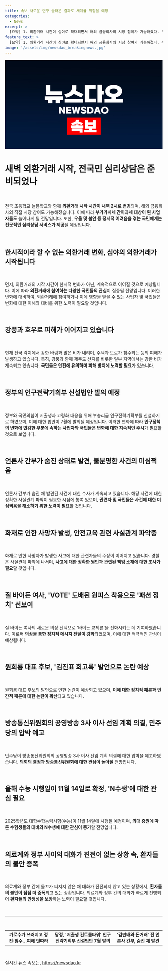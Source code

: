```yaml
---
title: 속보 새로운 연구 놀라운 결과로 세계를 뒤집을 예정
categories:
  - News
excerpt: >
  [요약] 1. 외환거래 시간이 심야로 확대되면서 해외 금융회사의 시장 참여가 가능해졌다. 부가가치세 간이과세 대상이면서 전국민에게 심리상담 서비스가 제공된다. 2. 강한 바람과 비로 인한 피해가 전국적으로 발생하고 있으며, 강풍과 호우 특보가 경고되고 있다. 3. 저출생·고령화 대응을 위해 부총리급 인구전략기획부를 신설하기로 결정되었으며, 김만배와 돈거래로 연루된 언론사 간부가 숨진 채 발견되었다. 4. 화성시 아리셀 공장 근로자들이 안전교육 부재를 주장하여 경찰이 사실관계 조사에 착수했다. 5. 질 바이든 여사가 VOTE 도배된 원피스를 입고 유세를 하며, 원희룡이 김진표 회고록을 비판했다. 6. 더불어민주당은 공영방송 3사 이사 선임 계획을 압박하고, 올해 수능 시험 일정과 의료계의 대화 협상이 이슈가 되고 있다.
feature_text: >
  [요약] 1. 외환거래 시간이 심야로 확대되면서 해외 금융회사의 시장 참여가 가능해졌다. 부가가치세 간이과세 대상이면서 전국민에게 심리상담 서비스가 제공된다. 2. 강한 바람과 비로 인한 피해가 전국적으로 발생하고 있으며, 강풍과 호우 특보가 경고되고 있다. 3. 저출생·고령화 대응을 위해 부총리급 인구전략기획부를 신설하기로 결정되었으며, 김만배와 돈거래로 연루된 언론사 간부가 숨진 채 발견되었다. 4. 화성시 아리셀 공장 근로자들이 안전교육 부재를 주장하여 경찰이 사실관계 조사에 착수했다. 5. 질 바이든 여사가 VOTE 도배된 원피스를 입고 유세를 하며, 원희룡이 김진표 회고록을 비판했다. 6. 더불어민주당은 공영방송 3사 이사 선임 계획을 압박하고, 올해 수능 시험 일정과 의료계의 대화 협상이 이슈가 되고 있다.
image: '/assets/img/newsdao_breakingnews.jpg'
---
```


<p><img src="/assets/img/newsdao_breakingnews.jpg" alt="koreaapp 속보" /></p>

<h1>새벽 외환거래 시작, 전국민 심리상담은 준비되었나</h1>

<p data-ke-size="size16">&nbsp;</p>

<p>전국 초등학교 늘봄학교와 함께 <b>외환거래 시작 시간이 새벽 2시로 변경</b>되며, 해외 금융회사의 직접 시장 참여도 가능해졌습니다. 이에 따라 <b>부가가치세 간이과세 대상이 된 사업자들도</b> 늘어나게 될 전망입니다. 또한, <b>우울 및 불안 등 정서적 어려움을 겪는 국민에게는 전문적인 심리상담 서비스가 제공</b>될 예정입니다.</p>

<p data-ke-size="size16">&nbsp;</p>

<h2>한시적이라 할 수 없는 외환거래 변화, 심야의 외환거래가 시작됩니다</h2>

<p data-ke-size="size16">&nbsp;</p>

<p>먼저, 외환거래의 시작 시간이 한시적 변화가 아닌, 계속적으로 이어질 것으로 예상됩니다. 이에 따라 <b>외환거래에 참여하는 다양한 국민들의 관심</b>이 집중될 전망입니다. 이러한 변화에 대비하여, 외환거래에 참여하거나 이에 영향을 받을 수 있는 사업자 및 국민들은 변화에 대한 이해와 대비를 위한 노력이 필요할 것입니다.</p>

<p data-ke-size="size16">&nbsp;</p>

<h2>강풍과 호우로 피해가 이어지고 있습니다</h2>

<p data-ke-size="size16">&nbsp;</p>

<p>현재 전국 각지에서 강한 바람과 많은 비가 내리며, 주택과 도로가 침수되는 등의 피해가 발생하고 있습니다. 특히, 강풍과 함께 제주도 산지를 비롯한 일부 지역에서는 강한 비가 계속되고 있습니다. <b>국민들은 안전에 유의하며 피해 방지에 노력할 필요</b>가 있습니다.</p>

<p data-ke-size="size16">&nbsp;</p>

<h2>정부의 인구전략기획부 신설법안 발의 예정</h2>

<p data-ke-size="size16">&nbsp;</p>

<p>정부와 국민의힘이 저출생과 고령화 대응을 위해 부총리급 인구전략기획부를 신설하기로 하였으며, 이에 대한 법안이 7월에 발의될 예정입니다. 이러한 변화에 따라 <b>인구정책의 변화에 민감한 부분에 속하는 사업자와 국민들은 변화에 대한 지속적인 주시</b>가 필요할 것으로 보입니다.</p>

<p data-ke-size="size16">&nbsp;</p>

<h2>언론사 간부가 숨진 상태로 발견, 불분명한 사건의 미심쩍음</h2>

<p data-ke-size="size16">&nbsp;</p>

<p>언론사 간부가 숨진 채 발견된 사건에 대한 수사가 계속되고 있습니다. 해당 사건에 대한 정확한 사실관계 파악이 필요한 시점에 놓여 있으며, <b>관련자 및 국민들은 사건에 대한 미심쩍음을 해소하기 위한 노력이 필요</b>할 것입니다.</p>

<p data-ke-size="size16">&nbsp;</p>

<h2>화재로 인한 사망자 발생, 안전교육 관련 사실관계 파악중</h2>

<p data-ke-size="size16">&nbsp;</p>

<p>화재로 인한 사망자가 발생한 사고에 대한 관련자들의 주장이 이어지고 있습니다. 경찰은 사실관계 파악에 나서며, <b>사고에 대한 정확한 원인과 관련된 책임 소재에 대한 조사가 필요</b>할 것입니다.</p>

<p data-ke-size="size16">&nbsp;</p>

<h2>질 바이든 여사, 'VOTE' 도배된 원피스 착용으로 '패션 정치' 선보여</h2>

<p data-ke-size="size16">&nbsp;</p>

<p>질 바이든 여사의 새로운 의상 선택으로 '바이든 교체론'을 진화시키는 데 기여하였습니다. 이로써 <b>의상을 통한 정치적 메시지 전달이 강화</b>되었으며, 이에 대한 적극적인 관심이 예상됩니다.</p>

<p data-ke-size="size16">&nbsp;</p>

<h2>원희룡 대표 후보, '김진표 회고록' 발언으로 논란 예상</h2>

<p data-ke-size="size16">&nbsp;</p>

<p>원희룡 대표 후보의 발언으로 인한 논란이 예상되고 있으며, <b>이에 대한 정치적 패륜과 인간적 패륜에 대한 논란이 확산</b>되고 있습니다.</p>

<p data-ke-size="size16">&nbsp;</p>

<h2>방송통신위원회의 공영방송 3사 이사 선임 계획 의결, 민주당의 압박 예고</h2>

<p data-ke-size="size16">&nbsp;</p>

<p>민주당이 방송통신위원회의 공영방송 3사 이사 선임 계획 의결에 대한 압박을 예고하였습니다. <b>의회의 결정과 방송통신위원회에 대한 관심이 높아질</b> 전망입니다.</p>

<p data-ke-size="size16">&nbsp;</p>

<h2>올해 수능 시행일이 11월 14일로 확정, 'N수생'에 대한 관심 필요</h2>

<p data-ke-size="size16">&nbsp;</p>

<p>2025학년도 대학수학능력시험(수능)이 11월 14일에 시행될 예정이며, <b>의대 증원에 따른 수험생들의 대비와 N수생에 대한 관심이 증가</b>할 전망입니다.</p>

<p data-ke-size="size16">&nbsp;</p>

<h2>의료계와 정부 사이의 대화가 진전이 없는 상황 속, 환자들의 불안 증폭</h2>

<p data-ke-size="size16">&nbsp;</p>

<p>의료계와 정부 간에 물꼬가 터지지 않은 채 대화가 진전되지 않고 있는 상황에서, <b>환자들의 불안이 점점 더 증폭</b>되고 있는 상황입니다. 의료계와 정부 간의 대화가 빠르게 진행되어 <b>환자들의 안정성을 보장</b>하는 노력이 필요할 것입니다.</p>

<p data-ke-size="size16">&nbsp;</p>

<hr>

<p data-ke-size="size16">&nbsp;</p>

<table>
    <tbody>
        <tr>
            <td style="text-align: center; height: 17px;"><b>가로수가 쓰러지고 정전·침수…피해 잇따라</b></td>
            <td style="text-align: center; height: 17px;"><b>당정, '저출생 컨트롤타워' 인구전략기획부 신설법안 7월 발의</b></td>
            <td style="text-align: center; height: 17px;"><b>'김만배와 돈거래' 전 언론사 간부, 숨진 채 발견</b></td>
        </tr>
    </tbody>
</table>

<p data-ke-size="size16">&nbsp;</p>
실시간 뉴스 속보는, <a href="https://newsdao.kr" rel="dofollow">https://newsdao.kr</a>


